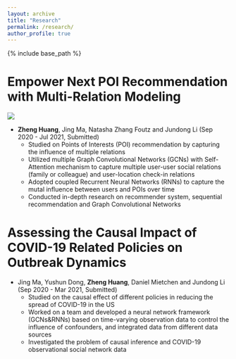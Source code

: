 ```yaml
---
layout: archive
title: "Research"
permalink: /research/
author_profile: true
---
```

{% include base_path %}


Empower Next POI Recommendation with Multi-Relation Modeling   
======
     
<img src="https://www.google.com/search?q=leaf&newwindow=1&sxsrf=AOaemvIoEZpmo7dGnf9GMcF4ALbTah0kBw:1636732701346&source=lnms&tbm=isch&sa=X&ved=2ahUKEwiytIW6mJP0AhV9q3IEHVhGAVIQ_AUoAXoECAIQAw&biw=1571&bih=881&dpr=2.2#imgrc=b5jknKLalti-BM" class="pub-banner" itemprop="image" />

* __Zheng Huang__, Jing Ma, Natasha Zhang Foutz and Jundong Li (Sep 2020 - Jul 2021, Submitted)
  *  Studied on Points of Interests (POI) recommendation by capturing the influence of multiple relations
  *  Utilized multiple Graph Convolutional Networks (GCNs) with Self-Attention mechanism to capture multiple user-user social relations (family or colleague) and user-location check-in relations
  *  Adopted coupled Recurrent Neural Networks (RNNs) to capture the mutal influence between users and POIs over time
  *  Conducted in-depth research on recommender system, sequential recommendation and Graph Convolutional Networks



Assessing the Causal Impact of COVID-19 Related Policies on Outbreak Dynamics
======
* Jing Ma, Yushun Dong, __Zheng Huang__, Daniel Mietchen and Jundong Li (Sep 2020 - Mar 2021, Submitted)
  *  Studied on the causal effect of different policies in reducing the spread of COVID-19 in the US
  *  Worked on a team and developed a neural network framework (GCNs&RNNs) based on time-varying observation data to control the influence of confounders, and integrated data from different data sources
  *  Investigated the problem of causal inference and COVID-19 observational social network data  





